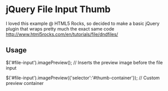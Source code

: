 jQuery File Input Thumb
=======================

I loved this example @ HTML5 Rocks, so decided to make a basic jQuery plugin that wraps pretty much the exact same code
http://www.html5rocks.com/en/tutorials/file/dndfiles/ 

Usage
-----

   $('#file-input').imagePreview(); // Inserts the preview image before the file input
   
   $('#file-input').imagePreview({'selector':'#thumb-container'}); // Custom preview container